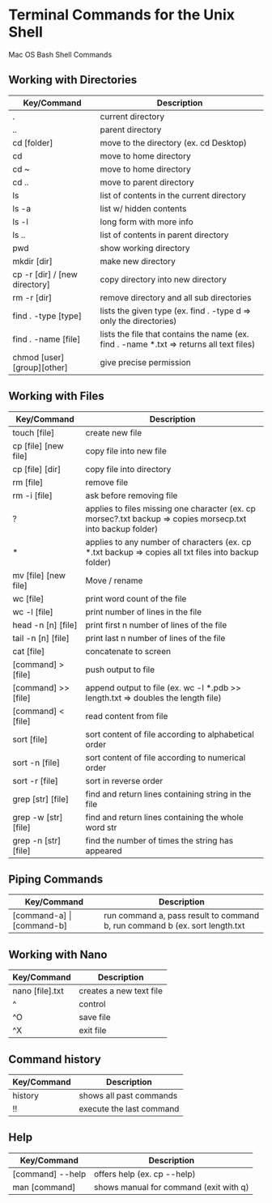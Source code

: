 # Terminal Commands for the Unix Shell
Mac OS Bash Shell Commands

## Working with Directories
| Key/Command | Description |
| ----------- | ----------- |
| . | current directory |
| .. | parent directory |
| cd [folder] | move to the directory (ex. cd Desktop) |
| cd | move to home directory |
| cd ~ | move to home directory
| cd .. | move to parent directory |
| ls | list of contents in the current directory |
| ls -a | list w/ hidden contents |
| ls -l | long form with more info |
| ls .. | list of contents in parent directory |
| pwd | show working directory |
| mkdir [dir] | make new directory |
| cp -r [dir] / [new directory] | copy directory into new directory |
| rm -r [dir] | remove directory and all sub directories |
| find . -type [type] | lists the given type (ex. find . -type d => only the directories) |
| find . -name [file] | lists the file that contains the name (ex. find . -name *.txt => returns all text files) |
| chmod [user][group][other] | give precise permission |


## Working with Files
| Key/Command | Description |
| ----------- | ----------- |
| touch [file] | create new file |
| cp [file] [new file] | copy file into new file |
| cp [file] [dir] | copy file into directory |
| rm [file] | remove file |
| rm -i [file] | ask before removing file |
| ? | applies to files missing one character (ex. cp morsec?.txt backup => copies morsecp.txt into backup folder) |
| * | applies to any number of characters (ex. cp *.txt backup => copies all txt files into backup folder) |
| mv [file] [new file] | Move / rename |
| wc [file] | print word count of the file |
| wc -l [file] | print number of lines in the file |
| head -n [n] [file] | print first n number of lines of the file |
| tail -n [n] [file] | print last n number of lines of the file |
| cat [file] | concatenate to screen |
| [command] > [file] |  push output to file |
| [command] >> [file] | append output to file (ex. wc -l *.pdb >> length.txt => doubles the length file) |
| [command] < [file] | read content from file |
| sort [file] | sort content of file according to alphabetical order |
| sort -n [file] | sort content of file according to numerical order |
| sort -r [file] | sort in reverse order |
| grep [str] [file] | find and return lines containing string in the file |
| grep -w [str] [file] | find and return lines containing the whole word str |
| grep -n [str] [file] | find the number of times the string has appeared |


## Piping Commands
| Key/Command | Description |
| ----------- | ----------- |
| [command-a] \| [command-b] |  run command a, pass result to command b, run command b (ex. sort length.txt | head -n 5 => sort the file and prints first 5 lines)


## Working with Nano
| Key/Command | Description |
| ----------- | ----------- |
| nano [file].txt | creates a new text file |
| ^ | control |
| ^O | save file |
| ^X | exit file |


## Command history
| Key/Command | Description |
| ----------- | ----------- |
| history | shows all past commands |
| !! | execute the last command |


## Help
| Key/Command | Description |
| ----------- | ----------- |
| [command] --help | offers help (ex. cp --help) |
| man [command] | shows manual for command (exit with q) |

